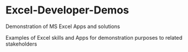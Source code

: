 # Excel-Developer-Demos
Demonstration of MS Excel Apps and solutions



Examples of Excel skills and Apps for demonstration purposes to related stakeholders
